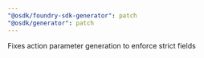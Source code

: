 ```yaml
---
"@osdk/foundry-sdk-generator": patch
"@osdk/generator": patch
---
```


Fixes action parameter generation to enforce strict fields
